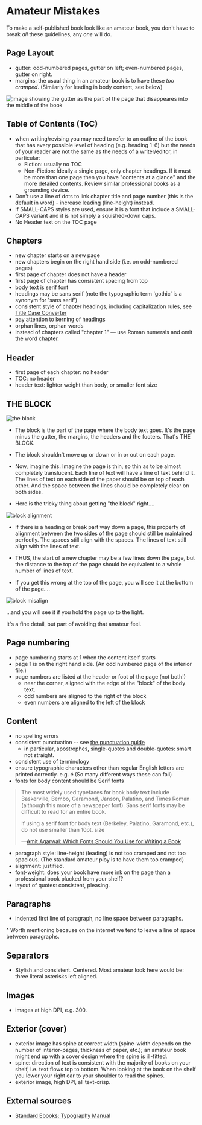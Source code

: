 # Amateur Mistakes

To make a self-published book look like an amateur book, you don't have to break *all* these guidelines, any *one* will do.




## Page Layout

* gutter: odd-numbered pages, gutter on left; even-numbered pages, gutter on right.
* margins: the usual thing in an amateur book is to have these *too cramped*. (Similarly for leading in body content, see below)


![image showing the gutter as the part of the page that disappeares into the middle of the book](margin_gutter.png)


## Table of Contents (ToC)

 * when writing/revising you may need to refer to an outline of the book that has every possible level of heading (e.g. heading 1-6) but the needs of your reader are not the same as the needs of a writer/editor, in particular:
   * Fiction: usually no TOC
   * Non-Fiction: Ideally a single page, only chapter headings. If it must be more than one page then you have "contents at a glance" and the more detailed contents. Review similar professional books as a grounding device.   
 * Don't use a line of dots to link chapter title and page number (this is the default in word) - increase leading (line-height) instead.
 * If SMALL-CAPS styles are used, ensure it is a font that include a SMALL-CAPS variant and it is not simply a squished-down caps.
 * No Header text on the TOC page
 

## Chapters

 * new chapter starts on a new page
 * new chapters begin on the right hand side (i.e. on odd-numbered pages) 
 * first page of chapter does not have a header
 * first page of chapter has consistent spacing from top
 * body text is serif font
 * headings may be sans serif (note the typographic term 'gothic' is a synonym for 'sans serif')
 * consistent style of chapter headings, including capitalization rules, see [Title Case Converter](https://titlecaseconverter.com/)
 * pay attention to kerning of headings
 * orphan lines, orphan words
 * Instead of chapters called "chapter 1" — use Roman numerals and omit the word chapter.

## Header

 * first page of each chapter: no header
 * TOC: no header
 * header text: lighter weight than body, or smaller font size

## THE BLOCK


![the block](the_block.png)

 * The block is the part of the page where the body text goes. It's the page minus the gutter, the margins, the headers and the footers. That's THE BLOCK.
 * The block shouldn't move up or down or in or out on each page.
 * Now, imagine this. Imagine the page is thin, so thin as to be almost completely translucent. Each line of text will have a line of text behind it. The lines of text on each side of the paper should be on top of each other. And the space between the lines should be completely clear on both sides.
 
 
 * Here is the tricky thing about getting "the block" right....
 
![block alignment](block_align.png)
 
 * If there is a heading or break part way down a page, this property of alignment between the two sides of the page should still be maintained perfectly. The spaces still align with the spaces. The lines of text still align with the lines of text.
 * THUS, the start of a new chapter may be a few lines down the page, but the distance to the top of the page should be equivalent to a whole number of lines of text.

 * If you get this wrong at the top of the page, you will see it at the bottom of the page....
 

![block misalign](block_misalign.png)


...and you will see it if you hold the page up to the light.

It's a fine detail, but part of avoiding that amateur feel.

 
## Page numbering

 * page numbering starts at 1 when the content itself starts
 * page 1 is on the right hand side. (An odd numbered page of the interior file.)
 * page numbers are listed at the header or foot of the page (not both!)
   * near the corner, aligned with the edge of the "block" of the body text.
   * odd numbers are aligned to the right of the block
   * even numbers are aligned to the left of the block



## Content

 * no spelling errors
 * consistent punctuation -- see [the punctuation guide](https://www.thepunctuationguide.com/)
   * in particular, apostrophes, single-quotes and double-quotes: smart not straight.
 * consistent use of terminology
 * ensure typographic characters other than regular English letters are printed correctly. e.g. &eacute; (So many different ways these can fail)
 * fonts for body content should be Serif fonts

> The most widely used typefaces for book body text include Baskerville, Bembo, Garamond, Janson, Palatino, and Times Roman (although this more of a newspaper font). Sans serif fonts may be difficult to read for an entire book.
>
> If using a serif font for body text (Berkeley, Palatino, Garamond, etc.), do not use smaller than 10pt. size
>
> &mdash;[Amit Agarwal: Which Fonts Should You Use for Writing a Book](https://www.labnol.org/internet/blogging/which-fonts-should-you-use-for-writing-a-book/3141/)

 * paragraph style: line-height (leading) is not too cramped and not too spacious. (The standard amateur ploy is to have them too cramped)
 * alignment: justified.
 * font-weight: does your book have more ink on the page than a professional book plucked from your shelf?
 * layout of quotes: consistent, pleasing.
 
 
## Paragraphs

 *  indented first line of paragraph, no line space between paragraphs.

^ Worth mentioning because on the internet we tend to leave a line of space between paragraphs.


## Separators

 * Stylish and consistent. Centered. Most amateur look here would be: three literal asterisks left aligned. 

## Images

 * images at high DPI, e.g. 300.

## Exterior (cover)


<!-- TODO: picture: interior file, exterior file -->

 * exterior image has spine at correct width (spine-width depends on the number of interior-pages, thickness of paper, etc.); an amateur book might end up with a cover design where the spine is ill-fitted.
 * spine: direction of text is consistent with the majority of books on your shelf, i.e. text flows top to bottom. When looking at the book on the shelf you lower your right ear to your shoulder to read the spines.
 * exterior image, high DPI, all text-crisp.


## External sources

* [Standard Ebooks: Typography Manual](https://standardebooks.org/contribute/typography)